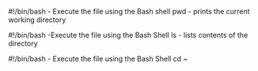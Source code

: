 #!/bin/bash - Execute the file using the Bash shell
pwd - prints the current working directory

#!/bin/bash -Execute the file using the Bash Shell
ls - lists contents of the directory

#!/bin/bash - Execute the file using the Bash Shell
 cd ~

